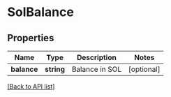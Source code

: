 # SolBalance

## Properties

Name | Type | Description | Notes
------------ | ------------- | ------------- | -------------
**balance** | **string** | Balance in SOL | [optional]

[[Back to API list]](../../README.md#api-endpoints)
